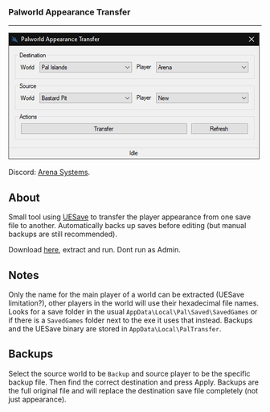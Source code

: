 ### Palworld Appearance Transfer
--------

![example](https://github.com/arenasys/PalworldAppearanceTransfer/raw/master/screenshot.png)

Discord: [Arena Systems](https://discord.gg/WdjKqUGefU).

## About
Small tool using [UESave](https://github.com/trumank/uesave-rs) to transfer the player appearance from one save file to another. Automatically backs up saves before editing (but manual backups are still recommended).

Download [here](https://github.com/arenasys/palworld-appearance-transfer/releases/download/v1.0/PalTransfer.zip), extract and run. Dont run as Admin.

## Notes
Only the name for the main player of a world can be extracted (UESave limitation?), other players in the world will use their hexadecimal file names.
Looks for a save folder in the usual `AppData\Local\Pal\Saved\SavedGames` or if there is a `SavedGames` folder next to the exe it uses that instead.
Backups and the UESave binary are stored in `AppData\Local\PalTransfer`.

## Backups
Select the source world to be `Backup` and source player to be the specific backup file. Then find the correct destination and press Apply. Backups are the full original file and will replace the destination save file completely (not just appearance).